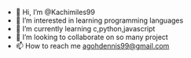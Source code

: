 - 👋 Hi, I’m @Kachimiles99
- 👀 I’m interested in learning programming languages
- 🌱 I’m currently learning c,python,javascript
- 💞️ I’m looking to collaborate on so many project
- 📫 How to reach me agohdennis99@gmail.com

<!---
Kachimiles99/Kachimiles99 is a ✨ special ✨ repository because its `README.md` (this file) appears on your GitHub profile.
You can click the Preview link to take a look at your changes.
--->
